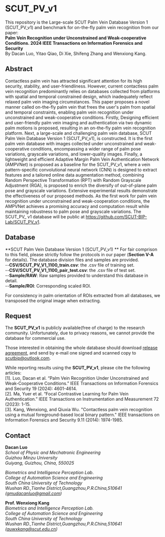 # SCUT_PV_v1
This repository is the Large-scale SCUT Palm Vein Database Version 1 (SCUT\_PV\_v1) and benchmark for on-the-fly palm vein recognition from our paper:   
__Palm Vein Recognition under Unconstrained and Weak-cooperative Conditions.   2024 IEEE Transactions on Information Forensics and Security__  
By Dacan Luo, Yitao Qiao, Di Xie, Shifeng Zhang and Wenxiong Kang.  


## Abstract
Contactless palm vein has attracted significant attention for its high security, stability, and user-friendliness. However, current contactless palm vein recognition predominantly relies on databases collected from platforms with spatial and temporal constrained design, which inadequately reflect relaxed palm vein imaging circumstances. This paper proposes a novel manner called on-the-fly palm vein that frees the user's palm from spatial and temporal constraints, enabling palm vein recognition under unconstrained and weak-cooperative conditions. Firstly, Designing efficient and user-friendly palm vein imaging and authentication via two dynamic palm motions is proposed, resulting in an on-the-fly palm vein recognition platform. Next, a large-scale and challenging palm vein database, SCUT Palm Vein Database Version 1 (SCUT_PV_v1), is constructed. It is the first palm vein database with images collected under unconstrained and weak-cooperative conditions, encompassing a wider range of palm pose variations, grayscale variations, and lower-quality images. Finally, a lightweight and efficient Adaptive Margin Palm Vein Authentication Network (AMPVNet) is proposed as a baseline for the SCUT_PV_v1, where a vein pattern-specific convolutional neural network (CNN) is designed to extract features and a tailored online data augmentation method, combining Random Perspective Transformation (RPT) with Random Grayscale Adjustment (RGA), is proposed to enrich the diversify of out-of-plane palm pose and grayscale variations. Extensive experimental results demonstrate the effectiveness of our proposed methods. As the first work for palm vein recognition under unconstrained and weak-cooperation conditions, the AMPVNet achieves a promising accuracy and computation result while maintaining robustness to palm pose and grayscale variations. The SCUT_PV_ v1 database will be public at https://github.com/SCUT-BIP-Lab/SCUT_PV_v1.


## Database
**SCUT Palm Vein Database Version 1 (SCUT_PV_v1) **
For fair comprison to this field, please strictly follow the protocols in our paper (__Section V-A__ for details). The database division files and samples are provided.\
--__CSV/SCUT_PV_V1_1100_train.csv__: the .csv file of training set.\
--__CSV/SCUT_PV_V1_1100_pair_test.csv__: the .csv file of test set.\
--__Sample/RAW__: Raw samples provided to understand this database in detail.\
--__Sample/ROI__: Corresponding scaled ROI.  

For consistency in palm orientation of ROIs extracted from all databases, we transposed the original image when extracting. 

## Request
The __SCUT_PV_v1__ is publicly available(free of charge) to the research community. Unfortunately, due to privacy reasons, we cannot provide the database for commercial use.

Those interested in obtaining the whole database should download [release agreement](https://github.com/SCUT-BIP-Lab/SCUT_PV_v1/blob/main/SCUT_PV_v1%20Database%20Release%20Agreement.docx), and send by e-mail one signed and scanned copy to scutbip@outlook.com.

While reporting results using the __SCUT_PV_v1__, please cite the following articles:    
[1]. Luo, Dacan et al. “Palm Vein Recognition Under Unconstrained and Weak-Cooperative Conditions.” IEEE Transactions on Information Forensics and Security 19 (2024): 4601-4614.\
[2]. Ma, Yuer et al. “Focal Contrastive Learning for Palm Vein Authentication.” IEEE Transactions on Instrumentation and Measurement 72 (2023): 1-15.\
[3]. Kang, Wenxiong, and Qiuxia Wu. "Contactless palm vein recognition using a mutual foreground-based local binary pattern." IEEE transactions on Information Forensics and Security 9.11 (2014): 1974-1985.

## Contact
__Dacan Luo__\
_School of Physic and Mechatronic Engineering_\
_Guizhou Minzu University_\
_Guiyang, Guizhou, China, 550025_

_Biometrics and Intelligence Perception Lab_.   
_College of Automation Science and Engineering_   
_South China University of Technology_    
_Wushan RD.,Tianhe District,Guangzhou,P.R.China,510641_\
_(gmudacanluo@gmail.com)_


__Prof. Wenxiong Kang__   
_Biometrics and Intelligence Perception Lab._   
_College of Automation Science and Engineering_   
_South China University of Technology_   
_Wushan RD.,Tianhe District,Guangzhou,P.R.China,510641_      
_(auwxkang@scut.edu.cn)_   

